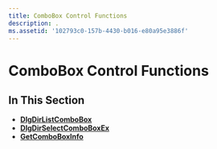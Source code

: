 ```yaml
---
title: ComboBox Control Functions
description: .
ms.assetid: '102793c0-157b-4430-b016-e80a95e3886f'
---
```


# ComboBox Control Functions

## In This Section

-   [**DlgDirListComboBox**](dlgdirlistcombobox.md)
-   [**DlgDirSelectComboBoxEx**](dlgdirselectcomboboxex.md)
-   [**GetComboBoxInfo**](getcomboboxinfo.md)

 

 




